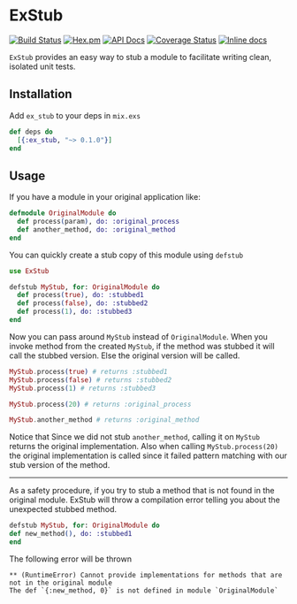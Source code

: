 # ExStub
[![Build Status](https://travis-ci.org/oarrabi/ex_stub.svg?branch=master)](https://travis-ci.org/oarrabi/ex_stub)
[![Hex.pm](https://img.shields.io/hexpm/v/ex_stub.svg)](https://hex.pm/packages/ex_stub)
[![API Docs](https://img.shields.io/badge/api-docs-yellow.svg?style=flat)](http://hexdocs.pm/ex_stub/)
[![Coverage Status](https://coveralls.io/repos/github/oarrabi/ex_stub/badge.svg?branch=master)](https://coveralls.io/github/oarrabi/ex_stub?branch=master)
[![Inline docs](http://inch-ci.org/github/oarrabi/ex_stub.svg?branch=master)](http://inch-ci.org/github/oarrabi/ex_stub)

`ExStub` provides an easy way to stub a module to facilitate writing clean, isolated unit tests.

## Installation

Add `ex_stub` to your deps in `mix.exs`

```elixir
def deps do
  [{:ex_stub, "~> 0.1.0"}]
end
```

## Usage

If you have a module in your original application like:

```elixir
defmodule OriginalModule do
  def process(param), do: :original_process
  def another_method, do: :original_method
end
```

You can quickly create a stub copy of this module using `defstub`

```elixir
use ExStub

defstub MyStub, for: OriginalModule do
  def process(true), do: :stubbed1
  def process(false), do: :stubbed2
  def process(1), do: :stubbed3
end
```

Now you can pass around `MyStub` instead of `OriginalModule`.
When you invoke method from the created `MyStub`, if the method was stubbed it will call the stubbed version.
Else the original version will be called.

```elixir
MyStub.process(true) # returns :stubbed1
MyStub.process(false) # returns :stubbed2
MyStub.process(1) # returns :stubbed3

MyStub.process(20) # returns :original_process

MyStub.another_method # returns :original_method
```

Notice that Since we did not stub `another_method`, calling it on `MyStub` returns the original implementation.
Also when calling `MyStub.process(20)` the original implementation is called since it failed pattern matching with our stub version of the method.

----

As a safety procedure, if you try to stub a method that is not found in the original module. ExStub will throw a compilation error telling you about the unexpected stubbed method.

```elixir
defstub MyStub, for: OriginalModule do
def new_method(), do: :stubbed1
end
```

The following error will be thrown

```
** (RuntimeError) Cannot provide implementations for methods that are not in the original module
The def `{:new_method, 0}` is not defined in module `OriginalModule`
```

